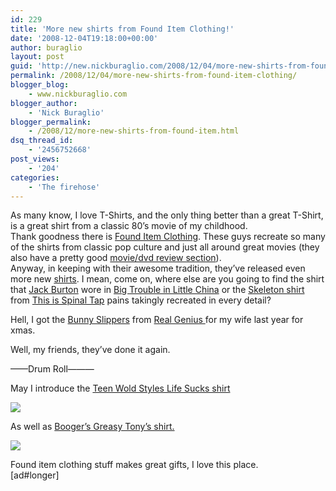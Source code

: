 ```yaml
---
id: 229
title: 'More new shirts from Found Item Clothing!'
date: '2008-12-04T19:18:00+00:00'
author: buraglio
layout: post
guid: 'http://new.nickburaglio.com/2008/12/04/more-new-shirts-from-found-item-clothing/'
permalink: /2008/12/04/more-new-shirts-from-found-item-clothing/
blogger_blog:
    - www.nickburaglio.com
blogger_author:
    - 'Nick Buraglio'
blogger_permalink:
    - /2008/12/more-new-shirts-from-found-item.html
dsq_thread_id:
    - '2456752668'
post_views:
    - '204'
categories:
    - 'The firehose'
---
```


As many know, I love T-Shirts, and the only thing better than a great T-Shirt, is a great shirt from a classic 80’s movie of my childhood.   
Thank goodness there is [ Found Item Clothing](http://founditemclothing.com/). These guys recreate so many of the shirts from classic pop culture and just all around great movies (they also have a pretty good [movie/dvd review section](http://www.founditemclothing.com/itgoesto11/index.php)).  
Anyway, in keeping with their awesome tradition, they’ve released even more new [shirts](http://founditemclothing.com/t-shirt-menu.html). I mean, come on, where else are you going to find the shirt that [Jack Burton](http://www.imdb.com/character/ch0011933/) wore in [Big Trouble in Little China](http://www.imdb.com/title/tt0090728/) or the [Skeleton shirt](http://founditemclothing.com/t-shirts/spinal-tap-skeleton-shirt.html) from [This is Spinal Tap](http://www.imdb.com/title/tt0088258/) pains takingly recreated in every detail?

Hell, I got the [Bunny Slippers](http://www.bunnyslippers.com/bunny-slippers/classic-bunny-slippers.php) from [Real Genius ](http://www.imdb.com/title/tt0089886/)for my wife last year for xmas.

Well, my friends, they’ve done it again.

——Drum Roll———

May I introduce the [Teen Wold Styles Life Sucks shirt](http://founditemclothing.com/t-shirts/teen-wolf-life-sucks-shirt.html)

![](http://founditemclothing.com/t-shirts/gfx/life-sucks-shirt/life-sucks-shirt-lg.jpg)

As well as [Booger’s Greasy Tony’s shirt.](http://founditemclothing.com/t-shirts/booger-greasy-tonys-shirt.html)

![](http://founditemclothing.com/t-shirts/gfx/greasy-tonys-shirt/greasy-tonys-shirt-front-l.jpg)

Found item clothing stuff makes great gifts, I love this place.  
\[ad#longer\]